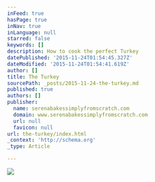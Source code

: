 ```yaml
---
inFeed: true
hasPage: true
inNav: true
inLanguage: null
starred: false
keywords: []
description: How to cook the perfect Turkey
datePublished: '2015-11-24T01:54:45.327Z'
dateModified: '2015-11-24T01:54:41.619Z'
author: []
title: The Turkey
sourcePath: _posts/2015-11-24-the-turkey.md
published: true
authors: []
publisher:
  name: serenabakessimplyfromscratch.com
  domain: www.serenabakessimplyfromscratch.com
  url: null
  favicon: null
url: the-turkey/index.html
_context: 'http://schema.org'
_type: Article

---
```

![](http://4.bp.blogspot.com/-PaKlEbz6ddY/UqDAYz5ZMnI/AAAAAAAAKlM/jxMhZZtyNu8/s1296-no/Turkey+%25282+of+1%2529.jpg)
